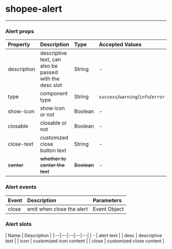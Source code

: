 # shopee-alert
---

### Alert props
| Property | Description | Type | Accepted Values | Default |
|:--|:--|:--|:--|:--|
| description | descriptive text, can also be passed with the desc slot | String | - | - |
| type | component type | String | `success`/`warning`/`info`/`error` | `info` |
| show-icon | show icon or not | Boolean | - | `false` |
| closable | closable or not | Boolean | - | `false` |
| close-text | customized close button text | String | - | - |
| ~~center~~ | ~~whether to center the text~~ | ~~Boolean~~ | - | ~~`false`~~ |

### Alert events
| Event | Description | Parameters |
|:--|:--|:--|
| close | emit when close the alert | Event Object |

### Alert slots
| Name | Description |
|:--|:--|:--|:--|:--|
| - | alert text	|
| desc | descriptive text	|
| icon | customized icon content |
| close | customized close content |
